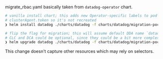 migrate_rbac.yaml basically taken from `datadog-operator` chart.

```sh
# vanilla install chart; this adds new Operator-specific labels to pod templates
# clusterAgent.token so it's not recreated
❯ helm install datadog ./charts/datadog -f charts/datadog/migration-poc1-step0.yaml

# flip the flag for migration; this will assume default DDA name `datadog` and migrate all three resource.
# CLC and DCA could be optional, since they could be a bit more complex due to associated service
❯ helm upgrade datadog ./charts/datadog -f charts/datadog/migration-poc1-step0.yaml --set operator.migration.migrateWorkloadSelector=true
```

This change doesn't capture other resources which may rely on selectors.